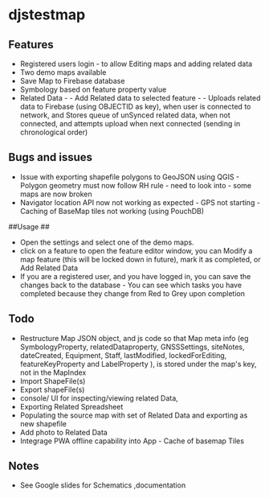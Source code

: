 # djstestmap

## Features ##
 - Registered users login - to allow Editing maps and adding related data
  - Two demo maps available 
  - Save Map to Firebase database
   - Symbology based on feature property value
   - Related Data
    - - Add Related data to selected feature
    - - Uploads related data to Firebase (using OBJECTID as key), when user is connected to network, and Stores queue of unSynced related data, when not connected, and attempts upload when next connected (sending in chronological order)

## Bugs and issues ##

  - Issue with exporting shapefile polygons to GeoJSON using QGIS - Polygon geometry must now follow RH rule - need to look into - some maps are now broken
   - Navigator location API now not working as expected - GPS not starting 
    - Caching of BaseMap tiles not working (using PouchDB)

##Usage ##
 - Open the settings and select one of the demo maps.
  - click on a feature to open the feature editor window, you can Modify a map feature (this will be locked down in future), mark it as completed, or Add Related Data
   - If you are a registered user, and you have logged in, you can save the changes back to the database
    - You can see which tasks you have completed because they change from Red to Grey upon completion


## Todo ##
 - Restructure Map JSON object, and js code so that Map meta info (eg SymbologyProperty, relatedDataproperty, GNSSSettings, siteNotes, dateCreated, Equipment, Staff, lastModified, lockedForEditing, featureKeyProperty and  LabelProperty ), is stored under the map's key, not in the MapIndex
 - Import ShapeFile(s)
  - Export shapeFile(s)
  - console/ UI for inspecting/viewing related Data,
  - Exporting Related Spreadsheet 
  - Populating the source map with set of Related Data and exporting as new shapefile
   - Add photo to Related Data 
   - Integrage PWA offline capability into App
    - Cache of basemap Tiles

## Notes ##
 - See Google slides for Schematics ,documentation
